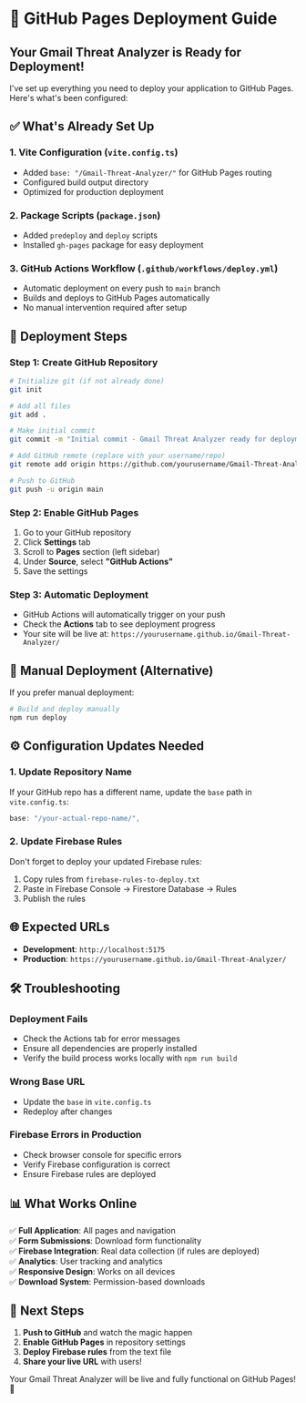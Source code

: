 # 🚀 GitHub Pages Deployment Guide

## Your Gmail Threat Analyzer is Ready for Deployment!

I've set up everything you need to deploy your application to GitHub Pages. Here's what's been configured:

## ✅ What's Already Set Up

### 1. **Vite Configuration (`vite.config.ts`)**
- Added `base: "/Gmail-Threat-Analyzer/"` for GitHub Pages routing
- Configured build output directory
- Optimized for production deployment

### 2. **Package Scripts (`package.json`)**
- Added `predeploy` and `deploy` scripts
- Installed `gh-pages` package for easy deployment

### 3. **GitHub Actions Workflow (`.github/workflows/deploy.yml`)**
- Automatic deployment on every push to `main` branch
- Builds and deploys to GitHub Pages automatically
- No manual intervention required after setup

## 🚀 Deployment Steps

### Step 1: Create GitHub Repository
```bash
# Initialize git (if not already done)
git init

# Add all files
git add .

# Make initial commit
git commit -m "Initial commit - Gmail Threat Analyzer ready for deployment"

# Add GitHub remote (replace with your username/repo)
git remote add origin https://github.com/yourusername/Gmail-Threat-Analyzer.git

# Push to GitHub
git push -u origin main
```

### Step 2: Enable GitHub Pages
1. Go to your GitHub repository
2. Click **Settings** tab
3. Scroll to **Pages** section (left sidebar)
4. Under **Source**, select **"GitHub Actions"**
5. Save the settings

### Step 3: Automatic Deployment
- GitHub Actions will automatically trigger on your push
- Check the **Actions** tab to see deployment progress
- Your site will be live at: `https://yourusername.github.io/Gmail-Threat-Analyzer/`

## 🔄 Manual Deployment (Alternative)

If you prefer manual deployment:
```bash
# Build and deploy manually
npm run deploy
```

## ⚙️ Configuration Updates Needed

### 1. Update Repository Name
If your GitHub repo has a different name, update the `base` path in `vite.config.ts`:
```typescript
base: "/your-actual-repo-name/",
```

### 2. Update Firebase Rules
Don't forget to deploy your updated Firebase rules:
1. Copy rules from `firebase-rules-to-deploy.txt`
2. Paste in Firebase Console → Firestore Database → Rules
3. Publish the rules

## 🌐 Expected URLs

- **Development**: `http://localhost:5175`
- **Production**: `https://yourusername.github.io/Gmail-Threat-Analyzer/`

## 🛠️ Troubleshooting

### Deployment Fails
- Check the Actions tab for error messages
- Ensure all dependencies are properly installed
- Verify the build process works locally with `npm run build`

### Wrong Base URL
- Update the `base` in `vite.config.ts`
- Redeploy after changes

### Firebase Errors in Production
- Check browser console for specific errors
- Verify Firebase configuration is correct
- Ensure Firebase rules are deployed

## 📊 What Works Online

✅ **Full Application**: All pages and navigation  
✅ **Form Submissions**: Download form functionality  
✅ **Firebase Integration**: Real data collection (if rules are deployed)  
✅ **Analytics**: User tracking and analytics  
✅ **Responsive Design**: Works on all devices  
✅ **Download System**: Permission-based downloads  

## 🎉 Next Steps

1. **Push to GitHub** and watch the magic happen
2. **Enable GitHub Pages** in repository settings
3. **Deploy Firebase rules** from the text file
4. **Share your live URL** with users!

Your Gmail Threat Analyzer will be live and fully functional on GitHub Pages! 🚀
